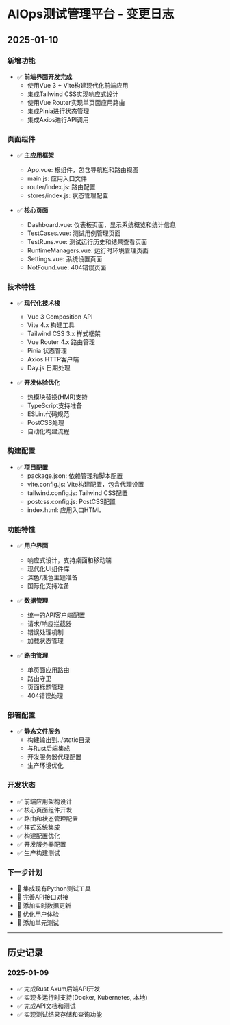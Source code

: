 # AIOps测试管理平台 - 变更日志

## 2025-01-10

### 新增功能
- ✅ **前端界面开发完成**
  - 使用Vue 3 + Vite构建现代化前端应用
  - 集成Tailwind CSS实现响应式设计
  - 使用Vue Router实现单页面应用路由
  - 集成Pinia进行状态管理
  - 集成Axios进行API调用

### 页面组件
- ✅ **主应用框架**
  - App.vue: 根组件，包含导航栏和路由视图
  - main.js: 应用入口文件
  - router/index.js: 路由配置
  - stores/index.js: 状态管理配置

- ✅ **核心页面**
  - Dashboard.vue: 仪表板页面，显示系统概览和统计信息
  - TestCases.vue: 测试用例管理页面
  - TestRuns.vue: 测试运行历史和结果查看页面
  - RuntimeManagers.vue: 运行时环境管理页面
  - Settings.vue: 系统设置页面
  - NotFound.vue: 404错误页面

### 技术特性
- ✅ **现代化技术栈**
  - Vue 3 Composition API
  - Vite 4.x 构建工具
  - Tailwind CSS 3.x 样式框架
  - Vue Router 4.x 路由管理
  - Pinia 状态管理
  - Axios HTTP客户端
  - Day.js 日期处理

- ✅ **开发体验优化**
  - 热模块替换(HMR)支持
  - TypeScript支持准备
  - ESLint代码规范
  - PostCSS处理
  - 自动化构建流程

### 构建配置
- ✅ **项目配置**
  - package.json: 依赖管理和脚本配置
  - vite.config.js: Vite构建配置，包含代理设置
  - tailwind.config.js: Tailwind CSS配置
  - postcss.config.js: PostCSS配置
  - index.html: 应用入口HTML

### 功能特性
- ✅ **用户界面**
  - 响应式设计，支持桌面和移动端
  - 现代化UI组件库
  - 深色/浅色主题准备
  - 国际化支持准备

- ✅ **数据管理**
  - 统一的API客户端配置
  - 请求/响应拦截器
  - 错误处理机制
  - 加载状态管理

- ✅ **路由管理**
  - 单页面应用路由
  - 路由守卫
  - 页面标题管理
  - 404错误处理

### 部署配置
- ✅ **静态文件服务**
  - 构建输出到../static目录
  - 与Rust后端集成
  - 开发服务器代理配置
  - 生产环境优化

### 开发状态
- ✅ 前端应用架构设计
- ✅ 核心页面组件开发
- ✅ 路由和状态管理配置
- ✅ 样式系统集成
- ✅ 构建配置优化
- ✅ 开发服务器配置
- ✅ 生产构建测试

### 下一步计划
- 🔄 集成现有Python测试工具
- 🔄 完善API接口对接
- 🔄 添加实时数据更新
- 🔄 优化用户体验
- 🔄 添加单元测试

---

## 历史记录

### 2025-01-09
- ✅ 完成Rust Axum后端API开发
- ✅ 实现多运行时支持(Docker, Kubernetes, 本地)
- ✅ 完成API文档和测试
- ✅ 实现测试结果存储和查询功能